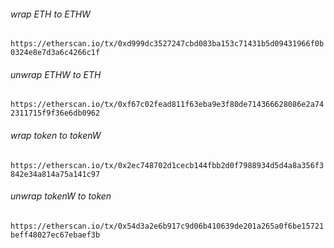 ###### wrap ETH to ETHW
`https://etherscan.io/tx/0xd999dc3527247cbd083ba153c71431b5d09431966f0b0324e8e7d3a6c4266c1f`

###### unwrap ETHW to ETH
`https://etherscan.io/tx/0xf67c02fead811f63eba9e3f80de714366628086e2a742311715f9f36e6db0962`

###### wrap token to tokenW
`https://etherscan.io/tx/0x2ec748702d1cecb144fbb2d0f7988934d5d4a8a356f3842e34a814a75a141c97`

###### unwrap tokenW to token
`https://etherscan.io/tx/0x54d3a2e6b917c9d06b410639de201a265a0f6be15721beff48027ec67ebaef3b`
